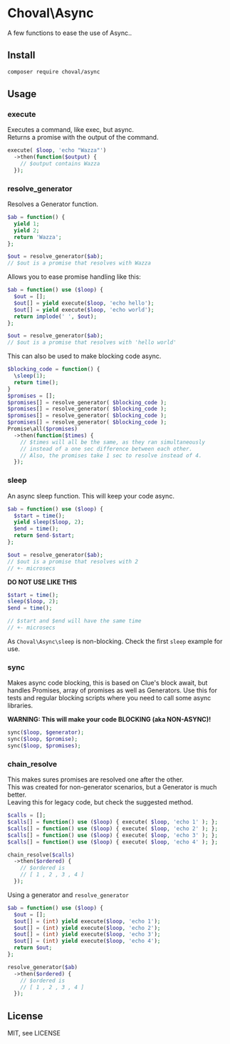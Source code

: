 # Choval\Async

A few functions to ease the use of Async..

## Install

```sh
composer require choval/async
```

## Usage

### execute

Executes a command, like exec, but async.  
Returns a promise with the output of the command.

```php
execute( $loop, 'echo "Wazza"')
  ->then(function($output) {
    // $output contains Wazza
  });
```

### resolve\_generator

Resolves a Generator function.

```php
$ab = function() {
  yield 1;
  yield 2;
  return 'Wazza';
};

$out = resolve_generator($ab);
// $out is a promise that resolves with Wazza
```

Allows you to ease promise handling like this:

```php
$ab = function() use ($loop) {
  $out = [];
  $out[] = yield execute($loop, 'echo hello');
  $out[] = yield execute($loop, 'echo world');
  return implode(' ', $out);
};

$out = resolve_generator($ab);
// $out is a promise that resolves with 'hello world'
```

This can also be used to make blocking code async.

```php
$blocking_code = function() {
  \sleep(1);
  return time();
}
$promises = [];
$promises[] = resolve_generator( $blocking_code );
$promises[] = resolve_generator( $blocking_code );
$promises[] = resolve_generator( $blocking_code );
$promises[] = resolve_generator( $blocking_code );
Promise\all($promises)
  ->then(function($times) {
    // $times will all be the same, as they ran simultaneously
    // instead of a one sec difference between each other.
    // Also, the promises take 1 sec to resolve instead of 4.
  });
```

### sleep

An async sleep function. This will keep your code async.

```php
$ab = function() use ($loop) {
  $start = time();
  yield sleep($loop, 2);
  $end = time();
  return $end-$start;
};

$out = resolve_generator($ab);
// $out is a promise that resolves with 2
// +- microsecs
```

**DO NOT USE LIKE THIS**

```php
$start = time();
sleep($loop, 2);
$end = time();

// $start and $end will have the same time
// +- microsecs
```

As `Choval\Async\sleep` is non-blocking. Check the first `sleep` example for use.

### sync

Makes async code blocking, this is based on Clue's block await, but handles Promises, array of promises as well as Generators.
Use this for tests and regular blocking scripts where you need to call some async libraries.  

**WARNING: This will make your code BLOCKING (aka NON-ASYNC)!**

```php
sync($loop, $generator);
sync($loop, $promise);
sync($loop, $promises);
```

### chain\_resolve

This makes sures promises are resolved one after the other.  
This was created for non-generator scenarios, but a Generator is much better.  
Leaving this for legacy code, but check the suggested method.

```php
$calls = [];
$calls[] = function() use ($loop) { execute( $loop, 'echo 1' ); };
$calls[] = function() use ($loop) { execute( $loop, 'echo 2' ); };
$calls[] = function() use ($loop) { execute( $loop, 'echo 3' ); };
$calls[] = function() use ($loop) { execute( $loop, 'echo 4' ); };

chain_resolve($calls)
  ->then($ordered) {
    // $ordered is
    // [ 1 , 2 , 3 , 4 ]
  });
```

Using a generator and `resolve_generator`

```php
$ab = function() use ($loop) {
  $out = [];
  $out[] = (int) yield execute($loop, 'echo 1');
  $out[] = (int) yield execute($loop, 'echo 2');
  $out[] = (int) yield execute($loop, 'echo 3');
  $out[] = (int) yield execute($loop, 'echo 4');
  return $out;
};

resolve_generator($ab)
  ->then($ordered) {
    // $ordered is 
    // [ 1 , 2 , 3 , 4 ]
  });
```

## License

MIT, see LICENSE

